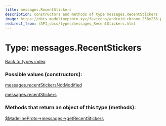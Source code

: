```yaml
---
title: messages.RecentStickers
description: constructors and methods of type messages.RecentStickers
image: https://docs.madelineproto.xyz/favicons/android-chrome-256x256.png
redirect_from: /API_docs/types/messages_RecentStickers.html
---
```

# Type: messages.RecentStickers  
[Back to types index](index.md)



### Possible values (constructors):

[messages.recentStickersNotModified](../constructors/messages.recentStickersNotModified.md)  

[messages.recentStickers](../constructors/messages.recentStickers.md)  



### Methods that return an object of this type (methods):

[$MadelineProto->messages->getRecentStickers](../methods/messages.getRecentStickers.md)  



